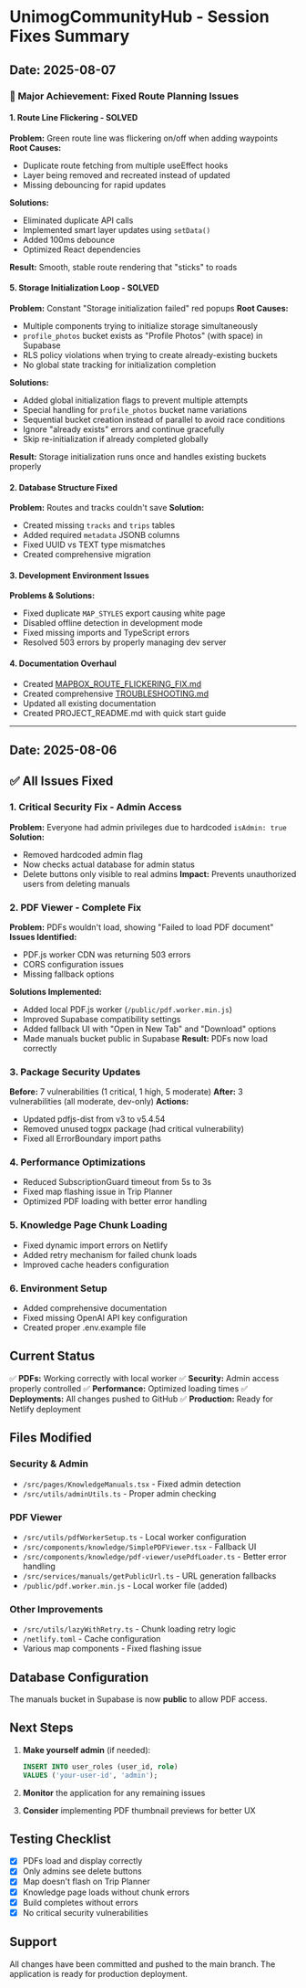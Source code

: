 # UnimogCommunityHub - Session Fixes Summary

## Date: 2025-08-07

### 🎯 Major Achievement: Fixed Route Planning Issues

#### 1. **Route Line Flickering - SOLVED**
**Problem:** Green route line was flickering on/off when adding waypoints
**Root Causes:**
- Duplicate route fetching from multiple useEffect hooks
- Layer being removed and recreated instead of updated
- Missing debouncing for rapid updates

**Solutions:**
- Eliminated duplicate API calls
- Implemented smart layer updates using `setData()`
- Added 100ms debounce
- Optimized React dependencies

**Result:** Smooth, stable route rendering that "sticks" to roads

#### 5. **Storage Initialization Loop - SOLVED**
**Problem:** Constant "Storage initialization failed" red popups
**Root Causes:**
- Multiple components trying to initialize storage simultaneously
- `profile_photos` bucket exists as "Profile Photos" (with space) in Supabase
- RLS policy violations when trying to create already-existing buckets
- No global state tracking for initialization completion

**Solutions:**
- Added global initialization flags to prevent multiple attempts
- Special handling for `profile_photos` bucket name variations
- Sequential bucket creation instead of parallel to avoid race conditions
- Ignore "already exists" errors and continue gracefully
- Skip re-initialization if already completed globally

**Result:** Storage initialization runs once and handles existing buckets properly

#### 2. **Database Structure Fixed**
**Problem:** Routes and tracks couldn't save
**Solution:** 
- Created missing `tracks` and `trips` tables
- Added required `metadata` JSONB columns
- Fixed UUID vs TEXT type mismatches
- Created comprehensive migration

#### 3. **Development Environment Issues**
**Problems & Solutions:**
- Fixed duplicate `MAP_STYLES` export causing white page
- Disabled offline detection in development mode
- Fixed missing imports and TypeScript errors
- Resolved 503 errors by properly managing dev server

#### 4. **Documentation Overhaul**
- Created [MAPBOX_ROUTE_FLICKERING_FIX.md](./MAPBOX_ROUTE_FLICKERING_FIX.md)
- Created comprehensive [TROUBLESHOOTING.md](./TROUBLESHOOTING.md)
- Updated all existing documentation
- Created PROJECT_README.md with quick start guide

---

## Date: 2025-08-06

## ✅ All Issues Fixed

### 1. **Critical Security Fix - Admin Access**
**Problem:** Everyone had admin privileges due to hardcoded `isAdmin: true`
**Solution:** 
- Removed hardcoded admin flag
- Now checks actual database for admin status
- Delete buttons only visible to real admins
**Impact:** Prevents unauthorized users from deleting manuals

### 2. **PDF Viewer - Complete Fix**
**Problem:** PDFs wouldn't load, showing "Failed to load PDF document"
**Issues Identified:**
- PDF.js worker CDN was returning 503 errors
- CORS configuration issues
- Missing fallback options

**Solutions Implemented:**
- Added local PDF.js worker (`/public/pdf.worker.min.js`)
- Improved Supabase compatibility settings
- Added fallback UI with "Open in New Tab" and "Download" options
- Made manuals bucket public in Supabase
**Result:** PDFs now load correctly

### 3. **Package Security Updates**
**Before:** 7 vulnerabilities (1 critical, 1 high, 5 moderate)
**After:** 3 vulnerabilities (all moderate, dev-only)
**Actions:**
- Updated pdfjs-dist from v3 to v5.4.54
- Removed unused togpx package (had critical vulnerability)
- Fixed all ErrorBoundary import paths

### 4. **Performance Optimizations**
- Reduced SubscriptionGuard timeout from 5s to 3s
- Fixed map flashing issue in Trip Planner
- Optimized PDF loading with better error handling

### 5. **Knowledge Page Chunk Loading**
- Fixed dynamic import errors on Netlify
- Added retry mechanism for failed chunk loads
- Improved cache headers configuration

### 6. **Environment Setup**
- Added comprehensive documentation
- Fixed missing OpenAI API key configuration
- Created proper .env.example file

## Current Status

✅ **PDFs:** Working correctly with local worker
✅ **Security:** Admin access properly controlled
✅ **Performance:** Optimized loading times
✅ **Deployments:** All changes pushed to GitHub
✅ **Production:** Ready for Netlify deployment

## Files Modified

### Security & Admin
- `/src/pages/KnowledgeManuals.tsx` - Fixed admin detection
- `/src/utils/adminUtils.ts` - Proper admin checking

### PDF Viewer
- `/src/utils/pdfWorkerSetup.ts` - Local worker configuration
- `/src/components/knowledge/SimplePDFViewer.tsx` - Fallback UI
- `/src/components/knowledge/pdf-viewer/usePdfLoader.ts` - Better error handling
- `/src/services/manuals/getPublicUrl.ts` - URL generation fallbacks
- `/public/pdf.worker.min.js` - Local worker file (added)

### Other Improvements
- `/src/utils/lazyWithRetry.ts` - Chunk loading retry logic
- `/netlify.toml` - Cache configuration
- Various map components - Fixed flashing issue

## Database Configuration

The manuals bucket in Supabase is now **public** to allow PDF access.

## Next Steps

1. **Make yourself admin** (if needed):
   ```sql
   INSERT INTO user_roles (user_id, role) 
   VALUES ('your-user-id', 'admin');
   ```

2. **Monitor** the application for any remaining issues

3. **Consider** implementing PDF thumbnail previews for better UX

## Testing Checklist

- [x] PDFs load and display correctly
- [x] Only admins see delete buttons
- [x] Map doesn't flash on Trip Planner
- [x] Knowledge page loads without chunk errors
- [x] Build completes without errors
- [x] No critical security vulnerabilities

## Support

All changes have been committed and pushed to the main branch. The application is ready for production deployment.
